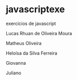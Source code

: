 # javascriptexe
exercícios de javascript

Lucas Rhuan de Oliveira Moura

Matheus Oliveira

Heloísa da Silva Ferreira

Giovanna

Juliano

